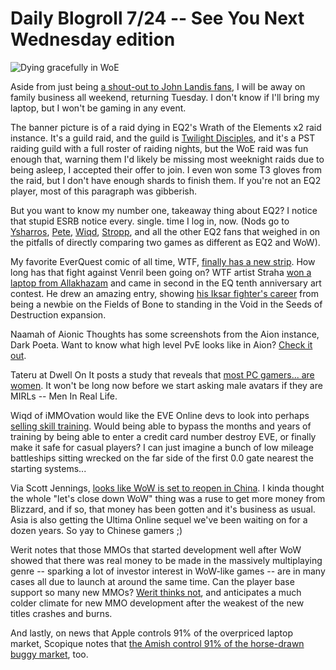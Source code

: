# Daily Blogroll 7/24 -- See You Next Wednesday edition

![Dying gracefully in WoE](http://westkarana.com/wp-content/uploads/2009/07/EverQuest2-2009-07-23-23-33-35-79.jpg "Dying gracefully in WoE")

Aside from just being [a shout-out to John Landis fans](http://en.wikipedia.org/wiki/See_You_Next_Wednesday), I will be away on family business all weekend, returning Tuesday. I don't know if I'll bring my laptop, but I won't be gaming in any event.

The banner picture is of a raid dying in EQ2's Wrath of the Elements x2 raid instance. It's a guild raid, and the guild is [Twilight Disciples](http://eq2players.station.sony.com/guilds/guild_profile.vm?guildId=4572104), and it's a PST raiding guild with a full roster of raiding nights, but the WoE raid was fun enough that, warning them I'd likely be missing most weeknight raids due to being asleep, I accepted their offer to join. I even won some T3 gloves from the raid, but I don't have enough shards to finish them. If you're not an EQ2 player, most of this paragraph was gibberish.

But you want to know my number one, takeaway thing about EQ2? I notice that stupid ESRB notice every. single. time I log in, now. (Nods go to [Ysharros](http://stylishcorpse.wordpress.com/2009/07/23/sturm-und-eq2-drang/), [Pete](http://dragonchasers.com/2009/07/23/rebutting-wolfsheads-rebuttle-of-tipas-rebuttle/), [Wiqd](http://wiqdintentionz.com/studios/blog2/?p=544), [Stropp](http://stroppsworld.com/2009/07/23/praising-with-faint-damning/), and all the other EQ2 fans that weighed in on the pitfalls of directly comparing two games as different as EQ2 and WoW).

My favorite EverQuest comic of all time, WTF, [finally has a new strip](http://www.wtfcomics.com/archive.html?348_347). How long has that fight against Venril been going on? WTF artist Straha [won a laptop from Allakhazam](http://www.wtfcomics.com/) and came in second in the EQ tenth anniversary art contest. He drew an amazing entry, showing [his Iksar fighter's career](http://www.wtfcomics.com/wtfwallpaperanniverary.jpg) from being a newbie on the Fields of Bone to standing in the Void in the Seeds of Destruction expansion.

Naamah of Aionic Thoughts has some screenshots from the Aion instance, Dark Poeta. Want to know what high level PvE looks like in Aion? [Check it out](http://aionicthoughts.wordpress.com/2009/07/23/dark-poeta-new-instance-in-1-5-screens-and-a-small-bit-of-info/).

Tateru at Dwell On It posts a study that reveals that [most PC gamers... are women](http://dwellonit.taterunino.net/2009/07/22/women-dominate-pc-gaming/). It won't be long now before we start asking male avatars if they are MIRLs -- Men In Real Life.

Wiqd of iMMOvation would like the EVE Online devs to look into perhaps [selling skill training](http://wiqdintentionz.com/studios/blog2/?p=547). Would being able to bypass the months and years of training by being able to enter a credit card number destroy EVE, or finally make it safe for casual players? I can just imagine a bunch of low mileage battleships sitting wrecked on the far side of the first 0.0 gate nearest the starting systems...

Via Scott Jennings, [looks like WoW is set to reopen in China](http://brokentoys.org/2009/07/23/asia-makes-uo2-you-cant-have-it-but-they-can-have-wow-again/). I kinda thought the whole "let's close down WoW" thing was a ruse to get more money from Blizzard, and if so, that money has been gotten and it's business as usual. Asia is also getting the Ultima Online sequel we've been waiting on for a dozen years. So yay to Chinese gamers ;)

Werit notes that those MMOs that started development well after WoW showed that there was real money to be made in the massively multiplaying genre -- sparking a lot of investor interest in WoW-like games -- are in many cases all due to launch at around the same time. Can the player base support so many new MMOs? [Werit thinks not](http://www.weritsblog.com/2009/07/mmo-crash-on-horizon.html), and anticipates a much colder climate for new MMO development after the weakest of the new titles crashes and burns.

And lastly, on news that Apple controls 91% of the overpriced laptop market, Scopique notes that [the Amish control 91% of the horse-drawn buggy market](http://www.cedarstreet.net/2009/07/newsflash-amish-control-91-of-horse.html), too.

